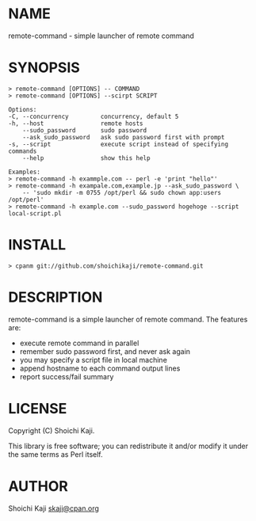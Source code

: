 # NAME

remote-command - simple launcher of remote command

# SYNOPSIS

    > remote-command [OPTIONS] -- COMMAND
    > remote-command [OPTIONS] --scirpt SCRIPT

    Options:
    -C, --concurrency         concurrency, default 5
    -h, --host                remote hosts
        --sudo_password       sudo password
        --ask_sudo_password   ask sudo password first with prompt
    -s, --script              execute script instead of specifying commands
        --help                show this help

    Examples:
    > remote-command -h exammple.com -- perl -e 'print "hello"'
    > remote-command -h exampale.com,example.jp --ask_sudo_password \
        -- 'sudo mkdir -m 0755 /opt/perl && sudo chown app:users /opt/perl'
    > remote-command -h example.com --sudo_password hogehoge --script local-script.pl

# INSTALL

    > cpanm git://github.com/shoichikaji/remote-command.git

# DESCRIPTION

remote-command is a simple launcher of remote command. The features are:

- execute remote command in parallel
- remember sudo password first, and never ask again
- you may specify a script file in local machine
- append hostname to each command output lines
- report success/fail summary

# LICENSE

Copyright (C) Shoichi Kaji.

This library is free software; you can redistribute it and/or modify it under the same terms as Perl itself.

# AUTHOR

Shoichi Kaji <skaji@cpan.org>

